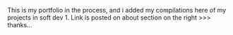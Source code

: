 This is my portfolio in the process, and i added my compilations here of my projects in soft dev 1. Link is posted on about section on the right >>> thanks...
